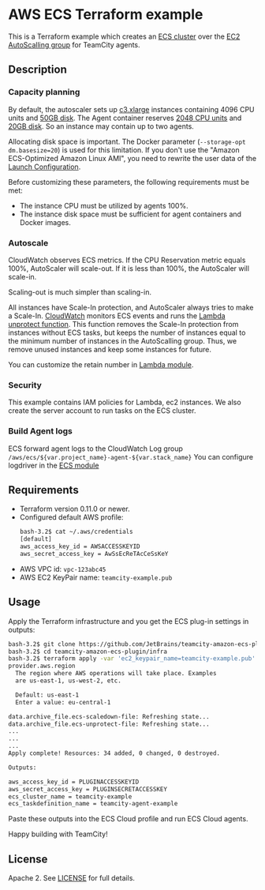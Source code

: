 # AWS ECS Terraform example

This is a Terraform example which creates an [ECS cluster](modules/ecs) over the [EC2 AutoScalling group](modules/ec2) for TeamCity agents.

## Description

### Capacity planning

By default, the autoscaler sets up [c3.xlarge](variables.tf#L14) instances containing 4096 CPU units and [50GB disk](variables.tf#L23).
The Agent container reserves [2048 CPU units](variables.tf#L54) and [20GB disk](variables.tf#L64).
So an instance may contain up to two agents.

Allocating disk space is important. The Docker parameter (`--storage-opt dm.basesize=20`) is used for this limitation. If you don't use the "Amazon ECS-Optimized Amazon Linux AMI", you need to rewrite the user data of the [Launch Configuration](modules/ec2/main.tf#L21-L39).

Before customizing these parameters, the following requirements must be met:
* The instance CPU must be utilized by agents 100%.
* The instance disk space must be sufficient for agent containers and Docker images.

### Autoscale

CloudWatch observes ECS metrics. If the CPU Reservation metric equals 100%, AutoScaler will scale-out.
If it is less than 100%, the AutoScaler will scale-in.

Scaling-out is much simpler than scaling-in. 

All instances have Scale-In protection, and AutoScaler always tries to make a Scale-In.
[CloudWatch](modules/lambda/main.tf#L64-L82) monitors ECS events and runs the [Lambda unprotect function](modules/lambda/ecs-unprotect-lambda/index.py).
This function removes the Scale-In protection from instances without ECS tasks, but keeps the number of instances equal to the minimum number of instances in the AutoScalling group. Thus, we remove unused instances and keep some instances for future.

You can customize the retain number in [Lambda module](modules/lambda/main.tf#L59).


### Security

This example contains IAM policies for Lambda, ec2 instances. 
We also create the server account to run tasks on the ECS cluster.

### Build Agent logs

ECS forward agent logs to the CloudWatch Log group `/aws/ecs/${var.project_name}-agent-${var.stack_name}`
You can configure logdriver in the [ECS module](modules/ecs/main.tf#L34-L41)

## Requirements

* Terraform version 0.11.0 or newer.
* Configured default AWS profile:
    ```bash
    bash-3.2$ cat ~/.aws/credentials
    [default]
    aws_access_key_id = AWSACCESSKEYID
    aws_secret_access_key = AwSsEcReTAcCeSsKeY
    ```
* AWS VPC id: `vpc-123abc45`
* AWS EC2 KeyPair name: `teamcity-example.pub`

## Usage

Apply the Terraform infrastructure and you get the ECS plug-in settings in outputs:
```bash
bash-3.2$ git clone https://github.com/JetBrains/teamcity-amazon-ecs-plugin.git
bash-3.2$ cd teamcity-amazon-ecs-plugin/infra
bash-3.2$ terraform apply -var 'ec2_keypair_name=teamcity-example.pub' -var 'vpc_id=vpc-123abc45'
provider.aws.region
  The region where AWS operations will take place. Examples
  are us-east-1, us-west-2, etc.

  Default: us-east-1
  Enter a value: eu-central-1

data.archive_file.ecs-scaledown-file: Refreshing state...
data.archive_file.ecs-unprotect-file: Refreshing state...
...
...
...
Apply complete! Resources: 34 added, 0 changed, 0 destroyed.

Outputs:

aws_access_key_id = PLUGINACCESSKEYID
aws_secret_access_key = PLUGINSECRETACCESSKEY
ecs_cluster_name = teamcity-example
ecs_taskdefinition_name = teamcity-agent-example
```

Paste these outputs into the ECS Cloud profile and run ECS Cloud agents.

Happy building with TeamCity!

## License

Apache 2. See [LICENSE](LICENSE) for full details.
